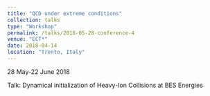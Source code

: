 ```yaml
---
title: "QCD under extreme conditions"
collection: talks
type: "Workshop"
permalink: /talks/2018-05-28-conference-4
venue: "ECT*"
date: 2018-04-14
location: "Trento, Italy"
---
```


28 May-22 June 2018

Talk: Dynamical initialization of Heavy-Ion Collisions at BES Energies
